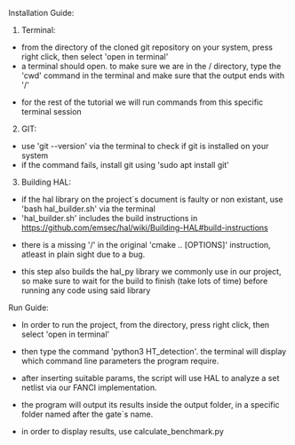 Installation Guide:

1. Terminal:
 - from the directory of the cloned git repository on your system, press right click, then select 'open in terminal'
 - a terminal should open. to make sure we are in the /<git project name> directory, type the 'cwd' command in the terminal
   and make sure that the output ends with '/<git project name>'
 * for the rest of the tutorial we will run commands from this specific terminal session

2. GIT:
 - use 'git --version' via the terminal to check if git is installed on your system 
 - if the command fails, install git using 'sudo apt install git'
 
3. Building HAL:
 - if the hal library on the project`s document is faulty or non existant, use 'bash hal_builder.sh' via the terminal
 - 'hal_builder.sh' includes the build instructions in https://github.com/emsec/hal/wiki/Building-HAL#build-instructions  
 * there is a missing '/' in the original 'cmake .. [OPTIONS]' instruction, atleast in plain sight due to a bug. 
 - this step also builds the hal_py library we commonly use in our project,
   so make sure to wait for the build to finish (take lots of time) before running any code using said library
   
Run Guide:

 - In order to run the project, from the <git project name> directory, press right click, then select 'open in terminal'
 - then type the command 'python3 HT_detection'. the terminal will display which command line parameters the program require.
 - after inserting suitable params, the script will use HAL to analyze a set netlist via our FANCI implementation.

 - the program will output its results inside the output folder, in a specific folder named after the gate`s name.
 - in order to display results, use calculate_benchmark.py
 
 
 


